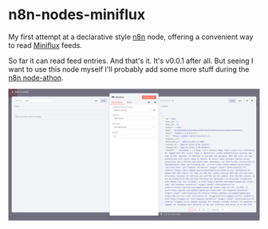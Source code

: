 # n8n-nodes-miniflux

My first attempt at a declarative style [n8n](https://n8n.io/) node, offering a convenient way to read [Miniflux](https://miniflux.app/) feeds.

So far it can read feed entries. And that's it. It's v0.0.1 after all. But seeing I want to use this node myself I'll probably add some more stuff during the [n8n node-athon](https://n8n.io/n8n-node-athon/).

![Screenshot](./img/screenshot-v0.0.1.png)
